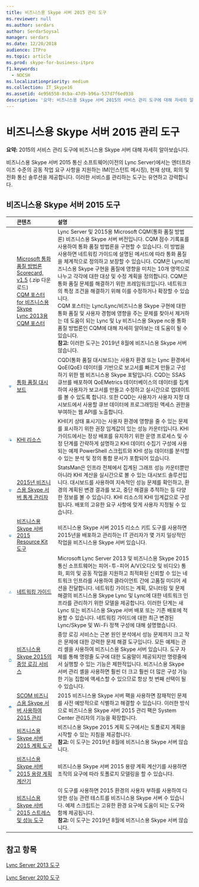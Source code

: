 ```yaml
---
title: 비즈니스용 Skype 서버 2015 관리 도구
ms.reviewer: null
ms.author: serdars
author: SerdarSoysal
manager: serdars
ms.date: 12/20/2018
audience: ITPro
ms.topic: article
ms.prod: skype-for-business-itpro
f1.keywords:
  - NOCSH
ms.localizationpriority: medium
ms.collection: IT_Skype16
ms.assetid: 4e956558-8cba-47d9-b96a-537d7f6ed938
description: '요약: 비즈니스용 Skype 서버 2015의 서비스 관리 도구에 대해 자세히 알아보는 방법을 설명하는 문서입니다.'
---
```


# <a name="skype-for-business-server-2015-management-tools"></a>비즈니스용 Skype 서버 2015 관리 도구
 
**요약:** 2015의 서비스 관리 도구에 비즈니스용 Skype 서버 대해 자세히 알아보습니다.
  
비즈니스용 Skype 서버 2015 통신 소프트웨어(이전의 Lync Server)에서는 엔터프라이즈 수준의 공동 작업 요구 사항을 지원하는 IM(인스턴트 메시징), 현재 상태, 회의 및 전화 통신 솔루션을 제공합니다. 이러한 서비스를 관리하는 도구는 유연하고 강력합니다. 
  
## <a name="skype-for-business-server-2015-tools"></a>비즈니스용 Skype 서버 2015 도구

|&nbsp;|콘텐츠|설명|
|:-----|:-----|:-----|
||[Microsoft 통화 품질 방법론 Scorecard, v1.5](https://go.microsoft.com/fwlink/p/?LinkId=615208) (.zip 다운로드) <br/> [CQM 포스터 for 비즈니스용 Skype](https://go.microsoft.com/fwlink/p/?LinkID=617898) <br/> [Lync 2013용 CQM 포스터](https://go.microsoft.com/fwlink/p/?LinkId=391841)  |Lync Server 및 2015용 Microsoft CQM(통화 품질 방법론) 비즈니스용 Skype 서버 버전입니다. CQM 점수 기록표를 사용하여 통화 품질 방법론을 구현할 수 있습니다. 이 방법을 사용하면 네트워킹 가이드에 설명된 메서드에 따라 통화 품질을 체계적으로 정의하고 보장할 수 있습니다. CQM은 Lync/비즈니스용 Skype 구현을 품질에 영향을 미치는 10개 영역으로 나누고 각각에 대한 대상 및 수정 계획을 정의합니다. CQM은 통화 품질 문제를 해결하기 위한 프레임워크입니다. 네트워크의 특정 조건을 해결하기 위해 이를 수정하거나 확장할 수 있습니다.  <br/> CQM 포스터는 Lync/Lync/비즈니스용 Skype 구현에 대한 통화 품질 및 사용자 경험에 영향을 주는 문제를 찾아서 제거하는 데 도움이 되는 Lync 및 Ly 비즈니스용 Skype nc용 통화 품질 방법론인 CQM에 대해 자세히 알아보는 데 도움이 될 수 있습니다.  <br/>**참고:** 이러한 도구는 2019년 8월에 비즈니스용 Skype 서버 않습니다. |
|![대시보드 아이콘.](../media/144fef0b-3ff0-4298-8b03-978bda9e923b.png)|[통화 품질 대시보드](./call-quality-dashboard/call-quality-dashboard.md)  |CQD(통화 품질 대시보드)는 사용자 환경 또는 Lync 환경에서 QoE(QoE) 데이터를 기반으로 보고서를 빠르게 만들고 구성하기 위한 웹 비즈니스용 Skype 포털입니다. CQD는 SSAS 큐브를 배포하여 QoEMetrics 데이터베이스의 데이터를 집계하여 사용자가 보고서를 만들고 수정하고 실시간으로 업데이트를 볼 수 있도록 합니다. 또한 CQD는 사용자가 사용자 지정 대시보드에서 사용할 큐브 데이터에 프로그래밍된 액세스 권한을 부여하는 웹 API를 노출합니다.   |
|![KHI 아이콘입니다.](../media/8759b767-b689-4a95-94a5-5b27c5688688.png)|[KHI 리소스](https://go.microsoft.com/fwlink/p/?LinkId=534843)  |KHI(키 상태 표시기)는 사용자 환경에 영향을 줄 수 있는 문제를 표시하기 위한 권장 임계값이 있는 성능 카운터입니다. KHI 가이드에서는 정상 배포를 유지하기 위한 운영 프로세스 및 수정 단계를 간략하게 설명하고 KHI 데이터 수집기 구성에 사용되는 예제 PowerShell 스크립트와 KHI 성능 데이터를 분석할 수 있는 분석 및 정의 통합 문서가 포함되어 있습니다.   |
|![대시보드 아이콘.](../media/144fef0b-3ff0-4298-8b03-978bda9e923b.png)|[2015년 비즈니스용 Skype 서버 통계 관리자](statistics-manager/statistics-manager.md)  |StatsMan은 인프라 전체에서 집계된 그래프 성능 카운터뿐만 아니라 KHI 계산을 실시간으로 볼 수 있는 대시보드 솔루션입니다. 대시보드를 사용하여 지속적인 성능 문제를 확인하고, 환경의 계획된 변경 결과를 보고, 중단 해결을 추적하는 등 다양한 정보를 볼 수 있습니다. KHI 리소스의 KHI 임계값으로 구성됩니다. 배포의 고유한 요구 사항에 맞게 사용자 지정될 수 있습니다.   |
|![대시보드 아이콘.](../media/144fef0b-3ff0-4298-8b03-978bda9e923b.png)|[비즈니스용 Skype 서버 2015 Resource Kit 도구](https://www.microsoft.com/download/details.aspx?id=52631)  |비즈니스용 Skype 서버 2015 리소스 키트 도구를 사용하면 2015년을 배포하고 관리하는 IT 관리자가 몇 가지 일상적인 작업을 비즈니스용 Skype 서버 있습니다.   |
|![네트워크 아이콘.](../media/c74d45da-b10f-43c9-aa80-b1935f45c3ee.png)|[네트워킹 가이드](https://go.microsoft.com/fwlink/p/?LinkID=390677)  |Microsoft Lync Server 2013 및 비즈니스용 Skype 2015 통신 소프트웨어는 피어-투-피어 A/V(오디오 및 비디오) 통화, 회의 및 공동 작업을 지원하고 최적화된 신뢰할 수 있는 네트워크 인프라를 사용하여 클라이언트 간에 고품질 미디어 세션을 전달합니다. 네트워킹 가이드는 계획, 모니터링 및 문제 해결의 비즈니스용 Skype Lync 및 Lync에 대한 네트워크 인프라를 관리하기 위한 모델을 제공합니다. 이러한 단계는 새 Lync 또는 비즈니스용 Skype 서버 배포 또는 기존 배포에 적용할 수 있습니다. 네트워킹 가이드에 대한 최근 변경된 Lync/Skype 및 Wi-Fi 정책 구성에 대해 설명했습니다.   |
|![클립보드 아이콘](../media/2e0c9c21-cd2a-4db5-8cb7-d2c0b1b159b7.png)|[비즈니스용 Skype 2015의 중앙 로깅 서비스](centralized-logging-service/centralized-logging-service.md)  |중앙 로깅 서비스는 근본 원인 분석에서 성능 문제까지 크고 작은 문제에 대한 강력한 문제 해결 도구입니다. 모든 예제는 관리 셸을 사용하여 비즈니스용 Skype 서버 있습니다. 도구 자체를 통해 명령줄 도구에 대한 도움말이 제공되지만 명령줄에서 실행할 수 있는 기능은 제한적입니다. 비즈니스용 Skype 서버 관리 셸을 사용하면 훨씬 더 크고 훨씬 더 많은 구성 가능한 기능 집합에 액세스할 수 있으므로 항상 첫 번째 선택이 될 수 있습니다.   |
|![SCOM 아이콘.](../media/3a7601cb-dd2f-4606-8a3b-07c7abdc091a.png)|[SCOM 비즈니스용 Skype 서버 사용하여 2015 관리](use-scom-management-pack/use-scom-management-pack.md)  |2015 비즈니스용 Skype 서버 팩을 사용하면 잠재적인 문제를 사전 예방적으로 식별하고 해결할 수 있습니다. 이러한 방식으로 비즈니스용 Skype 서버 2015 관리 팩은 System Center 관리자의 기능을 확장합니다.   |
|![대시보드 아이콘.](../media/144fef0b-3ff0-4298-8b03-978bda9e923b.png)|[비즈니스용 Skype 서버 2015 계획 도구](planning-tool/planning-tool.md)  |비즈니스용 Skype 2015 계획 도구에서는 토폴로지 계획을 시작할 수 있는 지침을 제공합니다.  <br/> **참고:** 이 도구는 2019년 8월에 비즈니스용 Skype 서버 않습니다. |
|![대시보드 아이콘.](../media/144fef0b-3ff0-4298-8b03-978bda9e923b.png)|[비즈니스용 Skype 서버 2015 용량 계획 계산기](capacity-planning-calculator.md)  |비즈니스용 Skype 서버 2015 용량 계획 계산기를 사용하면 조직의 요구에 따라 토폴로지 모델링을 할 수 있습니다.   |
|![네트워크 아이콘.](../media/c74d45da-b10f-43c9-aa80-b1935f45c3ee.png)|[비즈니스용 Skype 서버 2015 스트레스 및 성능 도구](stress-and-performance-tool/stress-and-performance-tool.md)  |이 도구를 사용하면 2015 환경의 사용자 부하를 사용하여 다양한 성능 관련 테스트를 비즈니스용 Skype 서버 수 있습니다. 예제 스크립트는 고유한 환경 요구에 도움이 되는 도구와 함께 제공됩니다.  <br/>**참고:** 이 도구는 2019년 8월에 비즈니스용 Skype 서버 않습니다. |
   
## <a name="see-also"></a>참고 항목

[Lync Server 2013 도구](/previous-versions/office/lync-server-2013/lync-server-2013-tools)
  
[Lync Server 2010 도구](/previous-versions/office/lync-server-2010-tools/dn145002(v=ocs.14))